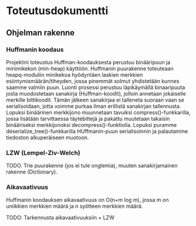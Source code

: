 # Toteutusdokumentti

## Ohjelman rakenne

### Huffmanin koodaus

Projektini toteustus Huffman-koodauksesta perustuu binääripuun ja minimikekon (min-heap) käyttöön. Huffmanin puurakenne toteuteaan heapq-moduliin minikekoa hyödyntäen laskien merkkien esiintymismäärän/tiheyden, jossa pinemmät solmut yhdistetään kunnes saamme valmiin puun. Luonti prosessi perustuu läpikäymällä binaaripuuta josta muodostetaan sanakirja (Huffman-koodit), jolloin annetaan jokaiselle merkille bittikoodit. Tämän jälkeen sanakirjaa ei talleneta suoraan   vaan se serialisoidaan, jotta voimme purkaa ilman erillistä sanakirjan tallennusta. Lopuksi binäärinen merkkijono muunnetaan tavuiksi compress()-funkkarilla, jossa lisätään tarvittaessa täytebittejä ja pakattu muutetaan takaisin binääriseksi merkkijonoksi decompress()-funktiolla. Lopuksi puramme deserialize_tree()-funkkarilla HUffmanin-puun serialisoinnin ja palautamme tiedoston alkuperäiseen muotoon.


### LZW (Lempel-Ziv-Welch)

TODO. Trie puurakenne (jos ei tule onglemia), muuten sanakirjamainen rakenne (Dictionary).


### Aikavaativuus

Huffmanin koodauksen aikavaativuus on O(n+m log m), jossa m on uniikkien merkkien määrä ja n syötteen merkkien määrä. 

TODO: Tarkennusta aikavaativuuksiin + LZW